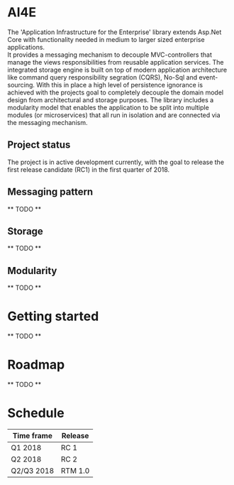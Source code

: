 # AI4E
The 'Application Infrastructure for the Enterprise' library extends Asp.Net Core with functionality needed in medium to larger sized enterprise applications.<br>
It provides a messaging mechanism to decouple MVC-controllers that manage the views responsibilities from reusable application services. The integrated storage engine is built on top of modern application architecture like command query responsibility segration (CQRS), No-Sql and event-sourcing. With this in place a high level of persistence ignorance is achieved with the projects goal to completely decouple the domain model design from architectural and storage purposes. The library includes a modularity model that enables the application to be split into multiple modules (or microservices) that all run in isolation and are connected via the messaging mechanism.

## Project status
The project is in active development currently, with the goal to release the first release candidate (RC1) in the first quarter of 2018.

## Messaging pattern

** TODO **

## Storage

** TODO **

## Modularity

** TODO **

# Getting started

** TODO **

# Roadmap

** TODO **

# Schedule

| Time frame | Release |
|---|---|
| Q1 2018 | RC 1 |
| Q2 2018 | RC 2 |
| Q2/Q3 2018 | RTM 1.0|

